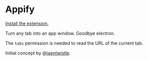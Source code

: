 # Appify

[Install the extension.](https://chrome.google.com/webstore/detail/appify/cfocbfhecoobjacoclhlefbhpecdngdn)

Turn any tab into an app window. Goodbye electron.

The `tabs` permission is needed to read the URL of the current tab.

Initial concept by @[jaentwistle](https://instagram.com/jaentwistle).
